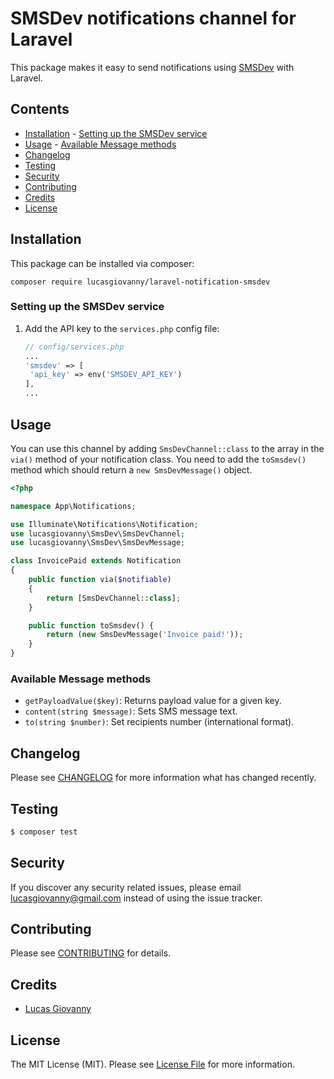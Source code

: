 # SMSDev notifications channel for Laravel

This package makes it easy to send notifications using [SMSDev](https://www.smsdev.com.br/) with Laravel.

## Contents

- [Installation](#installation) - [Setting up the SMSDev service](#setting-up-the-SMSDev-service)
- [Usage](#usage) - [Available Message methods](#available-message-methods)
- [Changelog](#changelog)
- [Testing](#testing)
- [Security](#security)
- [Contributing](#contributing)
- [Credits](#credits)
- [License](#license)

## Installation

This package can be installed via composer:

`composer require lucasgiovanny/laravel-notification-smsdev`

### Setting up the SMSDev service

1. Add the API key to the `services.php` config file:

   ```php
   // config/services.php
   ...
   'smsdev' => [
   	'api_key' => env('SMSDEV_API_KEY')
   ],
   ...
   ```

## Usage

You can use this channel by adding `SmsDevChannel::class` to the array in the `via()` method of your notification class. You need to add the `toSmsdev()` method which should return a `new SmsDevMessage()` object.

```php
<?php

namespace App\Notifications;

use Illuminate\Notifications\Notification;
use lucasgiovanny\SmsDev\SmsDevChannel;
use lucasgiovanny\SmsDev\SmsDevMessage;

class InvoicePaid extends Notification
{
    public function via($notifiable)
    {
        return [SmsDevChannel::class];
    }

    public function toSmsdev() {
        return (new SmsDevMessage('Invoice paid!'));
    }
}
```

### Available Message methods

- `getPayloadValue($key)`: Returns payload value for a given key.
- `content(string $message)`: Sets SMS message text.
- `to(string $number)`: Set recipients number (international format).

## Changelog

Please see [CHANGELOG](CHANGELOG.md) for more information what has changed recently.

## Testing

```bash
$ composer test
```

## Security

If you discover any security related issues, please email lucasgiovanny@gmail.com instead of using the issue tracker.

## Contributing

Please see [CONTRIBUTING](CONTRIBUTING.md) for details.

## Credits

- [Lucas Giovanny](https://github.com/lucasgiovanny)

## License

The MIT License (MIT). Please see [License File](LICENSE.md) for more information.
